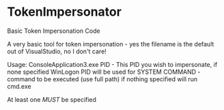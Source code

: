 # TokenImpersonator
Basic Token Impersonation Code

A very basic tool for token impersonation - yes the filename is the default out of VisualStudio, no I don't care!

Usage: ConsoleApplication3.exe <PID> <COMMAND>
 PID - This PID you wish to impersonate, if none specified WinLogon PID will be used for SYSTEM
 COMMAND - command to be executed (use full path) if nothing specified will run cmd.exe

At least one *MUST* be specified
